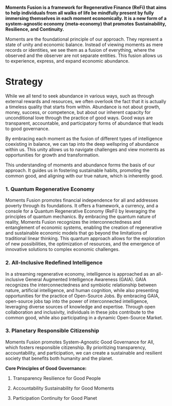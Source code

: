 **Moments Fusion is a framework for Regenerative Finance (ReFi) that aims to help individuals from all walks of life be mindfully present by fully immersing themselves in each moment economically. It is a new form of a system-agnostic economy (meta-economy) that promotes Sustainability, Resilience, and Continuity.**

Moments are the foundational principle of our approach. They represent a state of unity and economic balance. Instead of viewing moments as mere records or identities, we see them as a fusion of everything, where the observed and the observer are not separate entities. This fusion allows us to experience, express, and expand economic abundance.

# Strategy

While we all tend to seek abundance in various ways, such as through external rewards and resources, we often overlook the fact that it is actually a timeless quality that starts from within. Abundance is not about growth, money, success, or competence, but about our inherent capacity for unconditional love through the practice of good ways. Good ways are transparent, accountable, and participatory forms of abundance that leads to good governance.

By embracing each moment as the fusion of different types of intelligence coexisting in balance, we can tap into the deep wellspring of abundance within us. This unity allows us to navigate challenges and view moments as opportunities for growth and transformation.

This understanding of moments and abundance forms the basis of our approach. It guides us in fostering sustainable habits, promoting the common good, and aligning with our true nature, which is inherently good.

### 1. Quantum Regenerative Economy

Moments Fusion promotes financial independence for all and addresses poverty through its foundations. It offers a framework, a currency, and a console for a Quantum Regenerative Economy (ReFi) by leveraging the principles of quantum mechanics. By embracing the quantum nature of reality, Moments Fusion recognizes the interconnectedness and entanglement of economic systems, enabling the creation of regenerative and sustainable economic models that go beyond the limitations of traditional linear thinking. This quantum approach allows for the exploration of new possibilities, the optimization of resources, and the emergence of innovative solutions to complex economic challenges.

### 2. All-Inclusive Redefined Intelligence

In a streaming regenerative economy, intelligence is approached as an all-inclusive General Augmented Intelligence Awareness (GAIA). GAIA recognizes the interconnectedness and symbiotic relationship between nature, artificial intelligence, and human cognition, while also presenting opportunities for the practice of Open-Source Jobs. By embracing GAIA, open-source jobs tap into the power of interconnected intelligence, leveraging diverse sources of knowledge and expertise. Through open collaboration and inclusivity, individuals in these jobs contribute to the common good, while also participating in a dynamic Open-Source Market. 

### 3. Planetary Responsible Citizenship

Moments Fusion promotes System-Agnostic Good Governance for All, which fosters responsible citizenship. By prioritizing transparency, accountability, and participation, we can create a sustainable and resilient society that benefits both humanity and the planet.

**Core Principles of Good Governance:**

  1. Transparency Resilience for Good People

  2. Accountability Sustainability for Good Moments

  3. Participation Continuity for Good Planet
